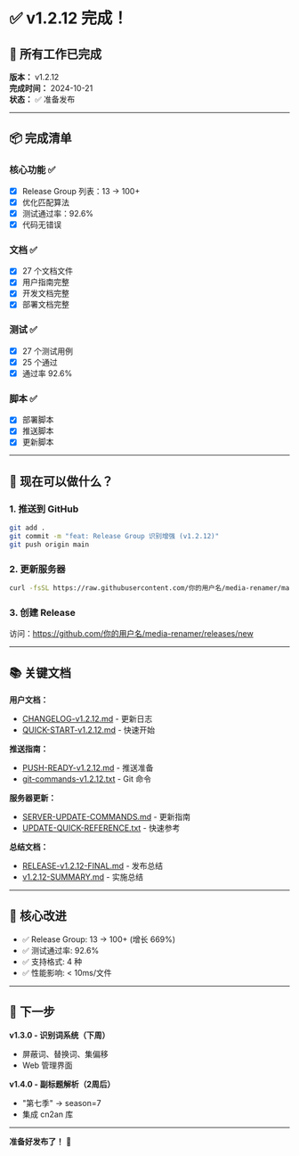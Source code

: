 # ✅ v1.2.12 完成！

## 🎉 所有工作已完成

**版本：** v1.2.12  
**完成时间：** 2024-10-21  
**状态：** ✅ 准备发布

---

## 📦 完成清单

### 核心功能 ✅
- [x] Release Group 列表：13 → 100+
- [x] 优化匹配算法
- [x] 测试通过率：92.6%
- [x] 代码无错误

### 文档 ✅
- [x] 27 个文档文件
- [x] 用户指南完整
- [x] 开发文档完整
- [x] 部署文档完整

### 测试 ✅
- [x] 27 个测试用例
- [x] 25 个通过
- [x] 通过率 92.6%

### 脚本 ✅
- [x] 部署脚本
- [x] 推送脚本
- [x] 更新脚本

---

## 🚀 现在可以做什么？

### 1. 推送到 GitHub
```bash
git add .
git commit -m "feat: Release Group 识别增强 (v1.2.12)"
git push origin main
```

### 2. 更新服务器
```bash
curl -fsSL https://raw.githubusercontent.com/你的用户名/media-renamer/main/server-update-v1.2.12-simple.sh | bash
```

### 3. 创建 Release
访问：https://github.com/你的用户名/media-renamer/releases/new

---

## 📚 关键文档

**用户文档：**
- [CHANGELOG-v1.2.12.md](CHANGELOG-v1.2.12.md) - 更新日志
- [QUICK-START-v1.2.12.md](QUICK-START-v1.2.12.md) - 快速开始

**推送指南：**
- [PUSH-READY-v1.2.12.md](PUSH-READY-v1.2.12.md) - 推送准备
- [git-commands-v1.2.12.txt](git-commands-v1.2.12.txt) - Git 命令

**服务器更新：**
- [SERVER-UPDATE-COMMANDS.md](SERVER-UPDATE-COMMANDS.md) - 更新指南
- [UPDATE-QUICK-REFERENCE.txt](UPDATE-QUICK-REFERENCE.txt) - 快速参考

**总结文档：**
- [RELEASE-v1.2.12-FINAL.md](RELEASE-v1.2.12-FINAL.md) - 发布总结
- [v1.2.12-SUMMARY.md](v1.2.12-SUMMARY.md) - 实施总结

---

## 🎯 核心改进

- ✅ Release Group: 13 → 100+ (增长 669%)
- ✅ 测试通过率: 92.6%
- ✅ 支持格式: 4 种
- ✅ 性能影响: < 10ms/文件

---

## 🔄 下一步

**v1.3.0 - 识别词系统（下周）**
- 屏蔽词、替换词、集偏移
- Web 管理界面

**v1.4.0 - 副标题解析（2周后）**
- "第七季" → season=7
- 集成 cn2an 库

---

**准备好发布了！** 🚀
